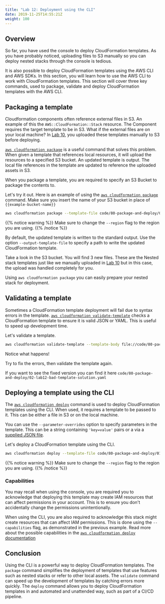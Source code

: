 ```yaml
---
title: "Lab 12: Deployment using the CLI"
date: 2019-11-25T14:55:21Z
weight: 100
---
```


## Overview

So far, you have used the console to deploy CloudFormation templates. 
As you have probably noticed, uploading files to S3 manually so you can deploy nested stacks through the console is tedious.

It is also possible to deploy CloudFormation templates using the AWS CLI and AWS SDKs. In this section, you will learn how to use the AWS CLI to work with CloudFormation templates.
This section will cover three key commands, used to package, validate and deploy CloudFormation templates with the AWS CLI.

## Packaging a template

Cloudformation components often reference external files in S3. An example of this the `AWS::CloudFormation::Stack` resource. The Component requires the target template to be in S3. What if the external files are on your local machine? In [Lab 10](../../10-nested-stack/100-lab-10-nested-stacks), you uploaded these templates manually to S3 before deploying.

[`aws cloudformation package`](https://docs.aws.amazon.com/cli/latest/reference/cloudformation/package.html) is a useful command that solves this problem. When given a template that references local resources, it will upload the resources to a specified S3 bucket. An updated template is output. The local file references in the template are updated to reference the uploaded assets in S3.

When you package a template, you are required to specify an S3 Bucket to package the contents to.

Let's try it out. Here is an example of using the [`aws cloudformation package`](https://docs.aws.amazon.com/cli/latest/reference/cloudformation/package.html) command. Make sure you insert the name of your S3 bucket in place of `{{example-bucket-name}}`

```bash
aws cloudformation package --template-file code/80-package-and-deploy/01-lab12-deploy.yaml --s3-bucket {{example-bucket-name}} --output-template-file code/80-package-and-deploy/01-lab12-deploy-packaged.yaml --region eu-west-2
```

{{% notice warning %}}
Make sure to change the `--region` flag to the region you are using.
{{% /notice %}}

By default, the updated template is written to the standard output. Use the option `--output-template-file` to specify a path to write the updated CloudFormation template.

Take a look in the S3 bucket. You will find 3 new files. These are the Nested stack templates just like we manually uploaded in [Lab 10](../../10-nested-stack/100-lab-10-nested-stacks) but in this case, the upload was handled completely for you.

Using `aws cloudformation package` you can easily prepare your nested stack for deployment.

## Validating a template

Sometimes a CloudFormation template deployment will fail due to syntax errors in the template.
[`aws cloudformation validate-template`](https://docs.aws.amazon.com/cli/latest/reference/cloudformation/validate-template.html) checks a CloudFormation template to ensure it is valid JSON or YAML. This is useful to speed up development time. 

Let's validate a template.

```bash
aws cloudformation validate-template --template-body file://code/80-package-and-deploy/02-lab12-bad-template.yaml
```

Notice what happens!  

Try to fix the errors, then validate the template again.

If you want to see the fixed version you can find it here `code/80-package-and-deploy/02-lab12-bad-template-solution.yaml`

## Deploying a template using the CLI

The [`aws cloudformation deploy`](https://docs.aws.amazon.com/cli/latest/reference/cloudformation/deploy/index.html) command is used to deploy CloudFormation templates using the CLI.
When used, it requires a template to be passed to it. This can be either a file in S3 or on the local machine.

You can use the `--parameter-overrides` option to specify parameters in the template. This can be a string containing `'key=value'` pairs or a via a [supplied JSON file](https://docs.aws.amazon.com/cli/latest/userguide/cli-usage-parameters.html#cli-usage-parameters-json).

Let's deploy a CloudFormation template using the CLI.

```bash
aws cloudformation deploy --template-file code/80-package-and-deploy/01-lab12-deploy-packaged.yaml --stack-name cfn-workshop-deploy --parameter-overrides "EnvType=Prod" --capabilities CAPABILITY_IAM --region eu-west-2
```

{{% notice warning %}}
Make sure to change the `--region` flag to the region you are using.
{{% /notice %}}

### Capabilities

You may recall when using the console, you are required you to acknowledge that deploying this template may create IAM resources that can affect permissions in your account. This is to ensure you don't accidentally change the permissions unintentionally.

When using the CLI, you are also required to acknowledge this stack might create resources that can affect IAM permissions. This is done using the `--capabilities` flag, as demonstrated in the previous example. Read more about the possible capabilities in the [`aws cloudformation deploy` documentation](https://docs.aws.amazon.com/cli/latest/reference/cloudformation/deploy/index.html)

## Conclusion

Using the CLI is a powerful way to deploy CloudFormation templates. The `package` command simplifies the deployment of templates that use features such as nested stacks or refer to other local assets. The `validate` command can speed up the development of templates by catching errors more quickly. The `deploy` command allows you to deploy CloudFormation templates in and automated and unattended way, such as part of a CI/CD pipeline.
